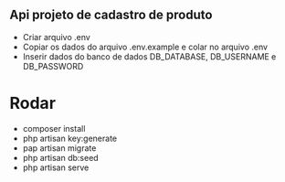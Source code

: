 ## Api projeto de cadastro de produto

- Criar arquivo .env
- Copiar os dados do arquivo .env.example e colar no arquivo .env
- Inserir dados do banco de dados DB_DATABASE, DB_USERNAME e DB_PASSWORD
# Rodar
- composer install
- php artisan key:generate
- pap artisan migrate
- php artisan db:seed
- php artisan serve